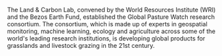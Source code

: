 The Land & Carbon Lab, convened by the World Resources Institute (WRI) and the Bezos Earth Fund, established the Global Pasture Watch research consortium. The consortium, which is made up of experts in geospatial monitoring, machine learning, ecology and agriculture across some of the world's leading research institutions, is developing global products for grasslands and livestock grazing in the 21st century.